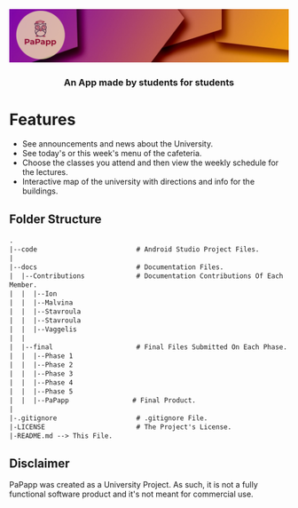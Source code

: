 
 <img src=".github/splash.jpg" alt="Tauri" />
<h3 align="center">
 An App made by students for students
</h3>

# Features

- See announcements and news about the University.   
- See today's or this week's menu of the cafeteria.
- Choose the classes you attend and then view the weekly schedule for the lectures.
- Interactive map of the university with directions and info for the buildings.





## Folder Structure
```
.
|--code                         # Android Studio Project Files.
|
|--docs                         # Documentation Files.
|  |--Contributions             # Documentation Contributions Of Each Member.
|  |  |--Ion
|  |  |--Malvina
|  |  |--Stavroula
|  |  |--Stavroula
|  |  |--Vaggelis
|  |  
|  |--final                     # Final Files Submitted On Each Phase.
|  |  |--Phase 1
|  |  |--Phase 2
|  |  |--Phase 3
|  |  |--Phase 4
|  |  |--Phase 5
|  |  |--PaPapp                # Final Product.
|
|-.gitignore                    # .gitignore File.
|-LICENSE                       # The Project's License.
|-README.md --> This File.
```



## Disclaimer

PaPapp was created as a University Project. As such, it is not a fully functional software product and it's not meant for commercial use.
